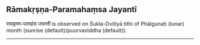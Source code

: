 ## Rāmakṛṣṇa-Paramahaṃsa Jayantī
रामकृष्ण-परमहंस जयन्ती is observed on Śukla-Dvitīyā tithi of Phālgunaḥ (lunar) month (sunrise (default)/puurvaviddha (default)).



---
